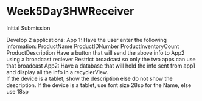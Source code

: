 # Week5Day3HWReceiver
Initial Submission




Develop 2 applications:
        App 1:
            Have the user enter the following information:
                      ProductName
                      ProductIDNumber
                      ProductInventoryCount
                      ProductDescription
              Have a button that will send the above info to App2 using a broadcast reciever
              Restrict broadcast so only the two apps can use that broadcast
            App2:
                Have a database that will hold the info sent from app1 and display all the info in a recyclerView.  
                If the device is a tablet, show the description else do not show the description.
                If the device is a tablet, use font size 28sp for the Name, else use 18sp
